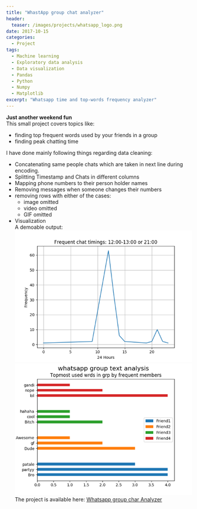 ```yaml
---
title: "WhastApp group chat analyzer"
header:
  teaser: /images/projects/whatsapp_logo.png
date: 2017-10-15
categories:
  - Project
tags: 
  - Machine learning
  - Exploratory data analysis
  - Data visualization
  - Pandas
  - Python
  - Numpy
  - Matplotlib
excerpt: "Whatsapp time and top-words frequency analyzer"
---
```


**Just another weekend fun**  
This small project covers topics like:
* finding top frequent words used by your friends in a group 
* finding peak chatting time


I have done mainly following things regarding data cleaning:
* Concatenating same people chats which are taken in next line during encoding. 
* Splitting Timestamp and Chats in different columns
* Mapping phone numbers to their person holder names
* Removing messages when someone changes their numbers
* removing rows with either of the cases:
    - image omitted
    - video omitted
    - GIF omitted
* Visualization  
A demoable output:  
![Final result of a day](/images/projects/whatsapp_chat_freq.png)  
![Final result of a day](/images/projects/whatsapp_top_words.png)
The project is available here: [Whatsapp group char Analyzer](https://github.com/vivekec/datascience/tree/gh-pages/projects/misc/whatsapp_msg_analyser)
